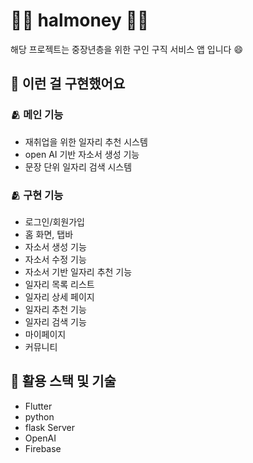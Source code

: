 # 🧑‍🦳 halmoney 🧑‍🦳

해당 프로젝트는 중장년층을 위한 구인 구직 서비스 앱 입니다 😄

## 🌻 이런 걸 구현했어요
### 🫂 메인 기능
- 재취업을 위한 일자리 추천 시스템
- open AI 기반 자소서 생성 기능
- 문장 단위 일자리 검색 시스템
### 🫂 구현 기능
- 로그인/회원가입
- 홈 화면, 탭바
- 자소서 생성 기능
- 자소서 수정 기능
- 자소서 기반 일자리 추천 기능
- 일자리 목록 리스트
- 일자리 상세 페이지
- 일자리 추천 기능
- 일자리 검색 기능
- 마이페이지
- 커뮤니티

## 🌻 활용 스택 및 기술
- Flutter
- python
- flask Server
- OpenAI
- Firebase
